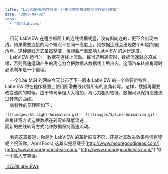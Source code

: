 ```yaml
---
title: "LabVIEW新特性预览：利用贝塞尔曲线提高程序运行效率"
date: "2008-04-02"
tags: 
  - "我和labview"
---
```


    目前 LabVIEW 在程序框图上的连线或横或竖，没有斜向连的，更不会出现曲线。如果需要连接的两个端点不在同一高度上，则数据连线会出现数个90度的直角弯。这种连线方式虽然整洁，但却会严重影响 LabVIEW 的运行速度。  
    LabVIEW 运行时，数据在连线上流动。每当遇到转弯时，数据流速就必须减缓，否则高速运动产生的离心力会把数据从数据线上甩出去。这同汽车转直角弯时必须刹车是一个道理。

    一个叫做 MGI 的网站今天公布了下一版本 LabVIEW 的一个重要新特性：LabVIEW 将在程序框图上使用圆滑曲线代替所有的直角转弯。这样，数据再需要改变流向的时候，由于转弯半径大大增加，离心力相对较低，数据可以保持高速流过转弯的曲线。  
    新特性的原理图如下：

`![](images/Straight-Animation.gif)  ![](images/Spline-Animation.gif)  `
直角转弯方式迫使数据在转弯处降低流速；  
而新的曲线转弯方式允许数据保持高速流动。

    看完这篇报道，你是为 LabVIEW 的革新振奋不已，还是对其改进效果将信将疑呢？祝贺你，April Fool:) 这其实是原载于[http://www.mooregoodideas.com/](http://www.mooregoodideas.com/ "http://www.mooregoodideas.com/") 的一个愚人节笑话。

[《我和LabVIEW》](http://ruanqizhen.spaces.live.com/blog/cns!5852D4F797C53FB6!1073.entry)
